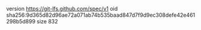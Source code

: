version https://git-lfs.github.com/spec/v1
oid sha256:9d365d82d96ae72a071ab74b535baad847d7f9d9ec308defe42e461298b5d899
size 832
